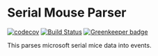 # Serial Mouse Parser
[![codecov](https://codecov.io/gh/reconbot/serial-mouse-parser/branch/master/graph/badge.svg)](https://codecov.io/gh/reconbot/serial-mouse-parser)
[![Build Status](https://travis-ci.org/reconbot/serial-mouse-parser.svg?branch=master)](https://travis-ci.org/reconbot/serial-mouse-parser)
[![Greenkeeper badge](https://badges.greenkeeper.io/reconbot/serial-mouse-parser.svg)](https://greenkeeper.io/)

This parses microsoft serial mice data into events.
